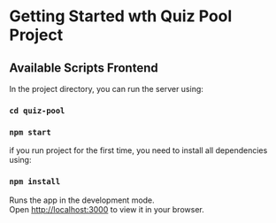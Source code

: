 # Getting Started wth Quiz Pool Project 

## Available Scripts Frontend

In the project directory, you can run the server using:

### `cd quiz-pool`
### `npm start`

if you run project for the first time, you need to install all dependencies using:
### `npm install`


Runs the app in the development mode.\
Open [http://localhost:3000](http://localhost:3000) to view it in your browser.
